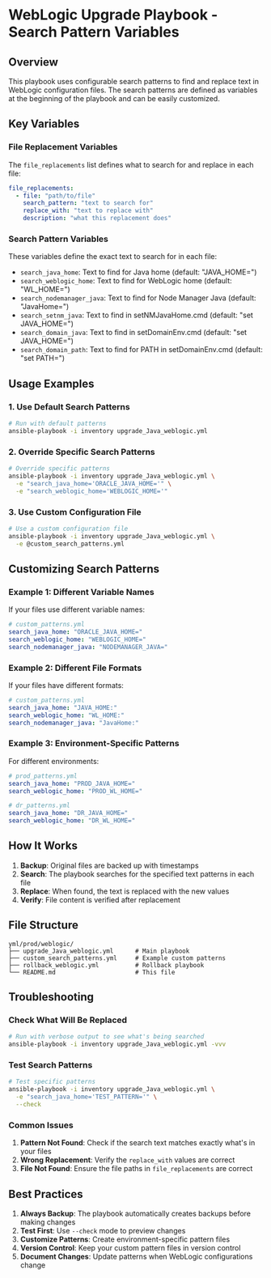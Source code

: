 # WebLogic Upgrade Playbook - Search Pattern Variables

## Overview

This playbook uses configurable search patterns to find and replace text in WebLogic configuration files. The search patterns are defined as variables at the beginning of the playbook and can be easily customized.

## Key Variables

### **File Replacement Variables**
The `file_replacements` list defines what to search for and replace in each file:

```yaml
file_replacements:
  - file: "path/to/file"
    search_pattern: "text to search for"
    replace_with: "text to replace with"
    description: "what this replacement does"
```

### **Search Pattern Variables**
These variables define the exact text to search for in each file:

- `search_java_home`: Text to find for Java home (default: "JAVA_HOME=")
- `search_weblogic_home`: Text to find for WebLogic home (default: "WL_HOME=")
- `search_nodemanager_java`: Text to find for Node Manager Java (default: "JavaHome=")
- `search_setnm_java`: Text to find in setNMJavaHome.cmd (default: "set JAVA_HOME=")
- `search_domain_java`: Text to find in setDomainEnv.cmd (default: "set JAVA_HOME=")
- `search_domain_path`: Text to find for PATH in setDomainEnv.cmd (default: "set PATH=")

## Usage Examples

### **1. Use Default Search Patterns**
```bash
# Run with default patterns
ansible-playbook -i inventory upgrade_Java_weblogic.yml
```

### **2. Override Specific Search Patterns**
```bash
# Override specific patterns
ansible-playbook -i inventory upgrade_Java_weblogic.yml \
  -e "search_java_home='ORACLE_JAVA_HOME='" \
  -e "search_weblogic_home='WEBLOGIC_HOME='"
```

### **3. Use Custom Configuration File**
```bash
# Use a custom configuration file
ansible-playbook -i inventory upgrade_Java_weblogic.yml \
  -e @custom_search_patterns.yml
```

## Customizing Search Patterns

### **Example 1: Different Variable Names**
If your files use different variable names:

```yaml
# custom_patterns.yml
search_java_home: "ORACLE_JAVA_HOME="
search_weblogic_home: "WEBLOGIC_HOME="
search_nodemanager_java: "NODEMANAGER_JAVA="
```

### **Example 2: Different File Formats**
If your files have different formats:

```yaml
# custom_patterns.yml
search_java_home: "JAVA_HOME:"
search_weblogic_home: "WL_HOME:"
search_nodemanager_java: "JavaHome:"
```

### **Example 3: Environment-Specific Patterns**
For different environments:

```yaml
# prod_patterns.yml
search_java_home: "PROD_JAVA_HOME="
search_weblogic_home: "PROD_WL_HOME="

# dr_patterns.yml
search_java_home: "DR_JAVA_HOME="
search_weblogic_home: "DR_WL_HOME="
```

## How It Works

1. **Backup**: Original files are backed up with timestamps
2. **Search**: The playbook searches for the specified text patterns in each file
3. **Replace**: When found, the text is replaced with the new values
4. **Verify**: File content is verified after replacement

## File Structure

```
yml/prod/weblogic/
├── upgrade_Java_weblogic.yml      # Main playbook
├── custom_search_patterns.yml     # Example custom patterns
├── rollback_weblogic.yml          # Rollback playbook
└── README.md                      # This file
```

## Troubleshooting

### **Check What Will Be Replaced**
```bash
# Run with verbose output to see what's being searched
ansible-playbook -i inventory upgrade_Java_weblogic.yml -vvv
```

### **Test Search Patterns**
```bash
# Test specific patterns
ansible-playbook -i inventory upgrade_Java_weblogic.yml \
  -e "search_java_home='TEST_PATTERN='" \
  --check
```

### **Common Issues**
1. **Pattern Not Found**: Check if the search text matches exactly what's in your files
2. **Wrong Replacement**: Verify the `replace_with` values are correct
3. **File Not Found**: Ensure the file paths in `file_replacements` are correct

## Best Practices

1. **Always Backup**: The playbook automatically creates backups before making changes
2. **Test First**: Use `--check` mode to preview changes
3. **Customize Patterns**: Create environment-specific pattern files
4. **Version Control**: Keep your custom pattern files in version control
5. **Document Changes**: Update patterns when WebLogic configurations change
